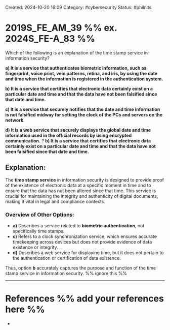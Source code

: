 Created: 2024-10-20 16:09
Category: #cybersecurity
Status: #philnits



# 2019S_FE_AM_39 %% ex. 2024S_FE-A_83 %%

Which of the following is an explanation of the time stamp service in information security?

**a) It is a service that authenticates biometric information, such as fingerprint, voice print, vein patterns, retina, and iris, by using the date and time when the information is registered in the authentication system.**

**b) It is a service that certifies that electronic data certainly exist on a particular date and time and that the data have not been falsified since that date and time.**

**c) It is a service that securely notifies that the date and time information is not falsified midway for setting the clock of the PCs and servers on the network.**

**d) It is a web service that securely displays the global date and time information used in the official records by using encrypted communication.**
?
**b) It is a service that certifies that electronic data certainly exist on a particular date and time and that the data have not been falsified since that date and time.**
## **Explanation:**

The **time stamp service** in information security is designed to provide proof of the existence of electronic data at a specific moment in time and to ensure that the data has not been altered since that time. This service is crucial for maintaining the integrity and authenticity of digital documents, making it vital in legal and compliance contexts.

### Overview of Other Options:

- **a)** Describes a service related to **biometric authentication**, not specifically time stamps.
- **c)** Refers to a clock synchronization service, which ensures accurate timekeeping across devices but does not provide evidence of data existence or integrity.
- **d)** Describes a web service for displaying time, but it does not pertain to the authentication or certification of data existence.

Thus, option **b** accurately captures the purpose and function of the time stamp service in information security.
%% ignore this %%
<!--SR:!2025-03-13,11,270-->
---









# References %% add your references here %%
- 